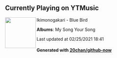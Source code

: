 ## Currently Playing on YTMusic

[<img align="left" width="100" src="https://lh3.googleusercontent.com/0nyxHM7bCxPJWxUIjuWc6-AhN177uuNqw14348UkOOMTrZ61JJmDzQ6H2S0sC6WNfUt7yC6OmXSJ9i6rEw">](https://music.youtube.com/watch?v=Dz3CNto8RSo)

Ikimonogakari - Blue Bird

**Albums**: My Song Your Song

Last updated at 02/25/2021 18:41

#### Generated with [20chan/github-now](https://github.com/20chan/github-now)


<!--
**20chan/20chan** is a ✨ _special_ ✨ repository because its `README.md` (this file) appears on your GitHub profile.

Here are some ideas to get you started:

- 🔭 I’m currently working on ...
- 🌱 I’m currently learning ...
- 👯 I’m looking to collaborate on ...
- 🤔 I’m looking for help with ...
- 💬 Ask me about ...
- 📫 How to reach me: ...
- 😄 Pronouns: ...
- ⚡ Fun fact: ...
-->
